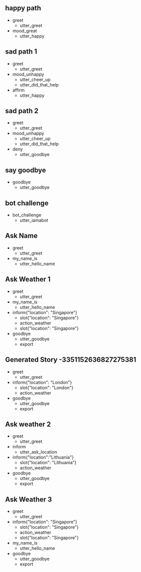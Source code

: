## happy path
* greet
  - utter_greet
* mood_great
  - utter_happy

## sad path 1
* greet
  - utter_greet
* mood_unhappy
  - utter_cheer_up
  - utter_did_that_help
* affirm
  - utter_happy

## sad path 2
* greet
  - utter_greet
* mood_unhappy
  - utter_cheer_up
  - utter_did_that_help
* deny
  - utter_goodbye

## say goodbye
* goodbye
  - utter_goodbye

## bot challenge
* bot_challenge
  - utter_iamabot

## Ask Name
* greet
  - utter_greet
* my_name_is
  - utter_hello_name


## Ask Weather 1
* greet
  - utter_greet
* my_name_is
  - utter_hello_name
* inform{"location": "Singapore"}
    - slot{"location": "Singapore"}
    - action_weather
    - slot{"location": "Singapore"}
* goodbye
    - utter_goodbye
    - export

## Generated Story -3351152636827275381
* greet
    - utter_greet
* inform{"location": "London"}
    - slot{"location": "London"}
    - action_weather
* goodbye
    - utter_goodbye
    - export

## Ask weather 2
* greet
   - utter_greet
* inform
   - utter_ask_location
* inform{"location":"Lithuania"}
   - slot{"location": "Lithuania"}
   - action_weather
* goodbye
   - utter_goodbye
   - export

## Ask Weather 3
* greet
  - utter_greet
* inform{"location": "Singapore"}
    - slot{"location": "Singapore"}
    - action_weather
    - slot{"location": "Singapore"}
* my_name_is
  - utter_hello_name
* goodbye
    - utter_goodbye
    - export
